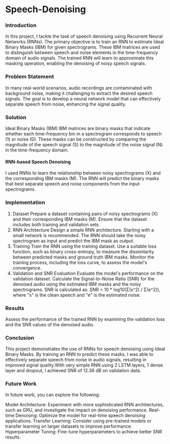 # Speech-Denoising

### Introduction
In this project, I tackle the task of speech denoising using Recurrent Neural Networks (RNNs). The primary objective is to train an RNN to estimate Ideal Binary Masks (IBM) for given spectrograms. These IBM matrices are used to distinguish between speech and noise elements in the time-frequency domain of audio signals. The trained RNN will learn to approximate this masking operation, enabling the denoising of noisy speech signals.

### Problem Statement
In many real-world scenarios, audio recordings are contaminated with background noise, making it challenging to extract the desired speech signals. The goal is to develop a neural network model that can effectively separate speech from noise, enhancing the signal quality.

### Solution
Ideal Binary Masks (IBM)
IBM matrices are binary masks that indicate whether each time-frequency bin in a spectrogram corresponds to speech (1) or noise (0).
These masks can be constructed by comparing the magnitude of the speech signal (S) to the magnitude of the noise signal (N) in the time-frequency domain.
#### RNN-based Speech Denoising
I used RNNs to learn the relationship between noisy spectrograms (X) and the corresponding IBM masks (M).
The RNN will predict the binary masks that best separate speech and noise components from the input spectrograms.

### Implementation
1. Dataset
Prepare a dataset containing pairs of noisy spectrograms (X) and their corresponding IBM masks (M).
Ensure that the dataset includes both training and validation sets.
2. RNN Architecture
Design a simple RNN architecture. Starting with a small network is recommended.
The RNN should take the noisy spectrogram as input and predict the IBM mask as output.
3. Training
Train the RNN using the training dataset.
Use a suitable loss function, such as binary cross-entropy, to measure the dissimilarity between predicted masks and ground truth IBM masks.
Monitor the training process, including the loss curve, to assess the model's convergence.
4. Validation and SNR Evaluation
Evaluate the model's performance on the validation dataset.
Calculate the Signal-to-Noise Ratio (SNR) for the denoised audio using the estimated IBM masks and the noisy spectrograms.
SNR is calculated as: SNR = 10 * log10(Σ(s^2) / Σ(e^2)), where "s" is the clean speech and "e" is the estimated noise.

### Results
Assess the performance of the trained RNN by examining the validation loss and the SNR values of the denoised audio.

### Conclusion
This project demonstrates the use of RNNs for speech denoising using Ideal Binary Masks. By training an RNN to predict these masks, I was able to effectively separate speech from noise in audio signals, resulting in improved signal quality.With very simple RNN using 2 LSTM layers, 1 dense layer and dropout, I achieved SNR of 12.36 dB on validation data.

### Future Work
In future work, you can explore the following:

Model Architecture: Experiment with more sophisticated RNN architectures, such as GRU, and investigate the impact on denoising performance.
Real-time Denoising: Optimize the model for real-time speech denoising applications.
Transfer Learning: Consider using pre-trained models or transfer learning on larger datasets to improve performance.
Hyperparameter Tuning: Fine-tune hyperparameters to achieve better SNR results.
